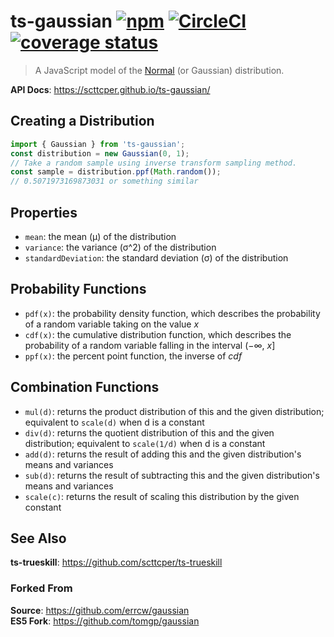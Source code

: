 # ts-gaussian [![npm](https://img.shields.io/npm/v/ts-gaussian.svg?maxAge=3600)](https://www.npmjs.com/package/ts-gaussian) [![CircleCI](https://circleci.com/gh/scttcper/ts-gaussian.svg?style=svg)](https://circleci.com/gh/scttcper/ts-gaussian) [![coverage status](https://codecov.io/gh/scttcper/ts-gaussian/branch/master/graph/badge.svg)](https://codecov.io/gh/scttcper/ts-gaussian)

> A JavaScript model of the [Normal](http://en.wikipedia.org/wiki/Normal_distribution)
(or Gaussian) distribution.

__API Docs__: https://scttcper.github.io/ts-gaussian/  

## Creating a Distribution

```ts
import { Gaussian } from 'ts-gaussian';
const distribution = new Gaussian(0, 1);
// Take a random sample using inverse transform sampling method.
const sample = distribution.ppf(Math.random());
// 0.5071973169873031 or something similar
```

## Properties

* `mean`: the mean (μ) of the distribution
* `variance`: the variance (σ^2) of the distribution
* `standardDeviation`: the standard deviation (σ) of the distribution

## Probability Functions

* `pdf(x)`: the probability density function, which describes the probability
  of a random variable taking on the value _x_
* `cdf(x)`: the cumulative distribution function, which describes the probability of a random variable falling in the interval (−∞, _x_]
* `ppf(x)`: the percent point function, the inverse of _cdf_

## Combination Functions

* `mul(d)`: returns the product distribution of this and the given distribution; equivalent to `scale(d)` when d is a constant
* `div(d)`: returns the quotient distribution of this and the given distribution; equivalent to `scale(1/d)` when d is a constant
* `add(d)`: returns the result of adding this and the given distribution's means and variances
* `sub(d)`: returns the result of subtracting this and the given distribution's means and variances
* `scale(c)`: returns the result of scaling this distribution by the given constant

## See Also

__ts-trueskill__: https://github.com/scttcper/ts-trueskill

### Forked From

__Source__: https://github.com/errcw/gaussian  
__ES5 Fork__: https://github.com/tomgp/gaussian
